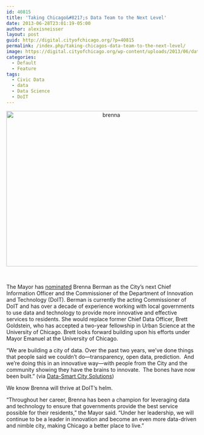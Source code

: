 ```yaml
---
id: 40815
title: 'Taking Chicago&#8217;s Data Team to the Next Level'
date: 2013-06-28T23:01:19-05:00
author: alexisneisser
layout: post
guid: http://digital.cityofchicago.org/?p=40815
permalink: /index.php/taking-chicagos-data-team-to-the-next-level/
image: https://digital.cityofchicago.org/wp-content/uploads/2013/06/data1.jpg
categories:
  - Default
  - Feature
tags:
  - Civic Data
  - data
  - Data Science
  - DoIT
---
```

<p style="text-align: center;">
  <a href="http://digital.cityofchicago.org/wp-content/uploads/2013/06/brenna.png"><img loading="lazy" class=" wp-image-40819 aligncenter" alt="brenna" src="http://digital.cityofchicago.org/wp-content/uploads/2013/06/brenna.png" width="537" height="409" srcset="https://digital.cityofchicago.org/wp-content/uploads/2013/06/brenna.png 767w, https://digital.cityofchicago.org/wp-content/uploads/2013/06/brenna-300x228.png 300w" sizes="(max-width: 537px) 100vw, 537px" /></a>
</p>

&nbsp;

The Mayor has [nominated](http://trib.in/17ATPcn) Brenna Berman as the City’s next Chief Information Officer and the Commissioner of the Department of Innovation and Technology (DoIT). Berman is currently the acting Commissioner of DoIT and has over a decade of experience working with local governments to use data and technology to provide more innovative and effective services to residents. She would replace former Chief Data Officer, Brett Goldstein, who has accepted a two-year fellowship in Urban Science at the University of Chicago. Brett looks forward building upon his efforts under Mayor Emanuel at the University of Chicago.

“We are building a city of data. Over the past two years, we’ve done things that people said we couldn’t do—transparency, open data, prediction.  And we’re doing this in an innovative way—with people from the City and the community showing they have the brains to innovate.  The bones have now been built.” (via [Data-Smart City Solutions](http://datasmart.ash.harvard.edu/news/article/brett-goldstein-departs-as-chicagos-cio-cdo-266))

We know Brenna will thrive at DoIT’s helm.

“Throughout her career, Brenna has been a champion for leveraging data and technology to ensure that governments provide the best service possible for their residents,” the Mayor said. “Under her leadership, we will continue to be a leader in innovation and become an even more data-driven and nimble city, making Chicago a better place to live.”